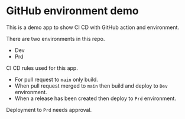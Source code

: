 # GitHub environment demo

This is a demo app to show CI CD with GitHub action and environment.

There are two environments in this repo. 

- Dev
- Prd

CI CD rules used for this app.

- For pull request to `main` only build.
- When pull request merged to `main` then build and deploy to `Dev` environment.
- When a release has been created then deploy to `Prd` environment.

Deployment to `Prd` needs approval.